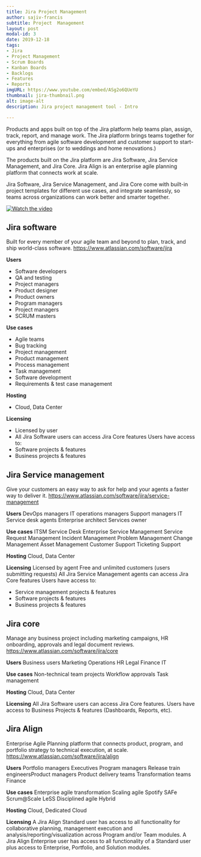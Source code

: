 ```yaml
---
title: Jira Project Management
author: sajiv-francis
subtitle: Project  Management
layout: post
modal-id: 3
date: 2019-12-18
tags:
- Jira
- Project Management
- Scrum Boards
- Kanban Boards
- Backlogs
- Features
- Reports
imgURL: https://www.youtube.com/embed/ASg2o6QUeYU
thumbnail: jira-thumbnail.png
alt: image-alt
description: Jira project management tool - Intro

---
```

Products and apps built on top of the Jira platform help teams plan, assign, track, report, and manage work. The Jira platform brings teams together for everything from agile software development and customer support to start-ups and enterprises (or to weddings and home renovations.)

The products built on the Jira platform are Jira Software, Jira Service Management, and Jira Core. Jira Align is an enterprise agile planning platform that connects work at scale.

Jira Software, Jira Service Management, and Jira Core come with built-in project templates for different use cases, and integrate seamlessly, so teams across organizations can work better and smarter together.

[![Watch the video](https://sajivfrancis.github.io/img/portfolio/jira-thumbnail.png)](https://www.youtube.com/embed/ASg2o6QUeYU)

## Jira software

Built for every member of your agile team and beyond to plan, track, and ship world-class software.
https://www.atlassian.com/software/jira

**Users**
- Software developers
- QA and testing
- Project managers
- Product designer
- Product owners
- Program managers
- Project managers
- SCRUM masters

**Use cases**
- Agile teams
- Bug tracking
- Project management
- Product management
- Process management
- Task management
- Software development
- Requirements & test case management

**Hosting**
- Cloud, Data Center

**Licensing**
- Licensed by user
- All Jira Software users can access Jira Core features
Users have access to:
- Software projects & features
- Business projects & features


## Jira Service management

Give your customers an easy way to ask for help and your agents a faster way to deliver it.
https://www.atlassian.com/software/jira/service-management

**Users**
DevOps managers
IT operations managers
Support managers
IT Service desk agents
Enterprise architect
Services owner

**Use cases**
ITSM
Service Desk
Enterprise Service Management
Service Request Management
Incident Management
Problem Management
Change Management
Asset Management
Customer Support
Ticketing Support

**Hosting**
Cloud, Data Center

**Licensing**
Licensed by agent
Free and unlimited customers (users submitting requests)
All Jira Service Management agents can access Jira Core features
Users have access to:
- Service management projects & features
- Software projects & features
- Business projects & features

## Jira core

Manage any business project including marketing campaigns, HR onboarding, approvals and legal document reviews.
https://www.atlassian.com/software/jira/core

**Users**
Business users
Marketing
Operations
HR
Legal
Finance
IT

**Use cases**
Non-technical team projects
Workflow approvals
Task management

**Hosting**
Cloud, Data Center

**Licensing**
All Jira Software users can access Jira Core features.
Users have access to Business Projects & features (Dashboards, Reports, etc).

## Jira Align

Enterprise Agile Planning platform that connects product, program, and portfolio strategy to technical execution, at scale.
https://www.atlassian.com/software/jira/align

**Users**
Portfolio managers
Executives
Program managers
Release train engineersProduct managers
Product delivery teams
Transformation teams
Finance

**Use cases**
Enterprise agile transformation
Scaling agile
Spotify
SAFe
Scrum@Scale
LeSS
Disciplined agile
Hybrid

**Hosting**
Cloud, Dedicated Cloud

**Licensing**
A Jira Align Standard user has access to all functionality for collaborative planning, management execution and analysis/reporting/visualization across Program and/or Team modules. A Jira Align Enterprise user has access to all functionality of a Standard user plus access to Enterprise, Portfolio, and Solution modules.
